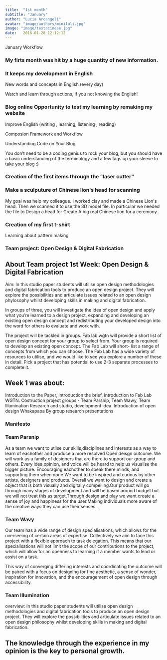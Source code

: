 ```yaml
---
title:  "1st month"
subtitle: "January"
author: "Lucia Arcangeli"
avatar: "image/authors/miniluli.jpg"
image: "image/testacinese.jpg"
date:   2016-01-28 12:12:12
---
```


January Workflow

### My firts month was hit by a huge quantity of new information.

### It keeps my development in English 
New words and concepts in English (every day)
    
Watch and learn through actions, if you not knowing the English!

### Blog online Opportunity to test my learning by remaking my website
Improve English (writing , learning, listening , reading)

Composion Framework and Workflow
    
Understanding Code on Your Blog
    
You don’t need to be a coding genius to rock your blog, but you should have a basic understanding of the terminology and a few tags up your sleeve to take your blog :)
    

### Creation of the first items through the "laser cutter"

### Make a sculputure of Chinese lion's head for scanning
My goal was help my colleague.
I worked clay and made a Chinese Lion's head. Then we scanned it to use the 3D model file.
In particular we needed the file to Design a head for Create A big real Chinese lion for a ceremony .

### Creation of my first t-shirt
Learning about pattern making

### Team project:  Open Design & Digital Fabrication 

## About Team project 1st Week:  Open Design & Digital Fabrication

Aim: In this studio paper students will utilise open design methodologies and digital fabrication tools to produce an open design project. They will explore the possibilities and articulate issues related to an open design phylosophy whilst developing skills in making and digital fabrication.

In groups of three, you will investigate the idea of open design and apply what you’re learned to a design project, expanding and developing an existing open design concept and redistributing your developed design into the word for others to evaluate and work with.

The project will be tackled in groups. Fab lab wgtn will provide a short list of open design concept for your group to select from. Your group is required to develop an existing open concept. The Fab Lab will short- list a range of concepts from which you can choose. The Fab Lab has a wide variety of resources to utilise, and we would like to see you explore a number of these in detail. Pick a project that has potential to use 2-3 separate processes to complete it.

## Week 1 was about:

Introduction to the Paper, introduction the brief, introduction to Fab Lab WGTN.
Costruction project groups - Team Parsnip, Team Wawy, Team Illumination
Research and studio, development idea.
Introduction of open design Whakapapa
By group research presentations

### Manifesto

### Team Parsnip

As a team we want to utlise our skills,disciplines and interests as a way to learn of eachother and produce a more resolved Open deisgn outcome. We will work as a family of designers that are there to support our group and others. Every idea,opinion, and voice will be heard to help us visualise the bigger picture. Encouraging eachother to speak there minds, and supporting them when done.We want to be inspired and curious by other artists, designers and products. Overall we want to design and create a object that is both visually and digitally compelling.Our product will go through many stages of development and will be based around budget but we will not treat this as target.Through design and play we want create a sense of joy and happiness for the user.Making individuals more aware of the creative ways they can use their senses.

### Team Wavy

Our team has a wide range of design specialisations, which allows for the overseeing of certain areas of expertise. Collectively we aim to face this project with a flexible approach to task delegation. This means that our specialisations will not limit the scope of our contributions to the project, which will allow for an openness to learning if a member wants to lead or assist on a task.

This way of converging differing interests and coordinating the outcome will be paired with a focus on designing for fine aesthetic, a sense of wonder, inspiration for innovation, and the encouragement of open design through accessibility.

### Team Illumination 

overview: In this studio paper students will utilise open design methodologies and digital fabrication tools to produce an open design project. They will explore the possibilities and articulate issues related to an open design philosophy whilst developing skills in making and digital fabrication.

## The knowledge through the experience in my opinion is the key to personal growth.
